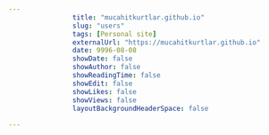 ---
                title: "mucahitkurtlar.github.io"
                slug: "users"
                tags: [Personal site]
                externalUrl: "https://mucahitkurtlar.github.io"
                date: 9996-08-08
                showDate: false
                showAuthor: false
                showReadingTime: false
                showEdit: false
                showLikes: false
                showViews: false
                layoutBackgroundHeaderSpace: false
                ---
